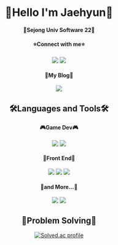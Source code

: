 <h1 align="center">🌱Hello I'm Jaehyun🌱</h1>
<h4 align="center">🚀Sejong Univ Software 22🚀</h4>

<div align="center">

<h4 align="center">⭐Connect with me⭐</h4>
<p align="center">
  <a href="https://www.instagram.com/linklingj"><img src="https://img.shields.io/badge/Instagram-E4405F?style=flat-square&logo=Instagram&logoColor=FFF"/></a>
  <a href="https://namecard.kakao.com/jaehyun"><img src="https://img.shields.io/badge/KakaoTalk-FFCD00?style=flat-square&logo=KakaoTalk&logoColor=FFF"/></a>
</p>

<h4 align="center">🎈My Blog🎈</h4>
<p align="center">
  <a href="https://blog.naver.com/jaehyun_choi"><img src="https://img.shields.io/badge/NaverBlog-03C75A?style=flat-square&logo=Naver&logoColor=FFF"/></a>
</p>

<h2 align="center">🛠Languages and Tools🛠</h2>
<h4 align="center">🎮Game Dev🎮</h4>
<p align="center">
  <img src="https://img.shields.io/badge/Unity-000?style=flat-square&logo=Unity&logoColor=FFF"/>
  <a href="https://scratch.mit.edu/users/jaehyun413/"><img src="https://img.shields.io/badge/Scratch-FFD000?style=flat-square&logo=Scratch&logoColor=FFF"/></a>
</p>
<h4 align="center">🎨Front End🎨</h4>
<p align="center">
  <img src="https://img.shields.io/badge/HTML5-E34F26?style=flat-square&logo=HTML5&logoColor=FFF"/>
  <img src="https://img.shields.io/badge/CSS3-1572B6?style=flat-square&logo=CSS3&logoColor=FFF"/>
  <img src="https://img.shields.io/badge/JavaScript-F7DF1E?style=flat-square&logo=JavaScript&logoColor=FFF"/>
</p>
<h4 align="center">📌and More...📌</h4>
<p align="center">
  <img src="https://img.shields.io/badge/C++-00599C?style=flat-square&logo=C++&logoColor=FFF"/>
  <img src="https://img.shields.io/badge/Python-3776AB?style=flat-square&logo=Python&logoColor=FFF"/>
</p>

<h2 align="center">💪Problem Solving💪</h2>
  
[![Solved.ac
profile](http://mazassumnida.wtf/api/v2/generate_badge?boj=linklingj)](https://solved.ac/linklingj)
</div>


